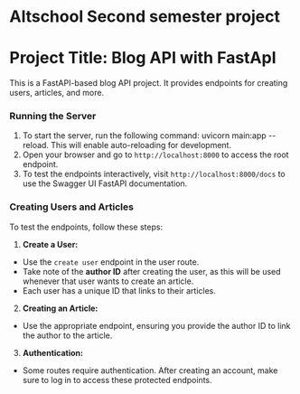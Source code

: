 # Altschool Second semester project
# Project Title: Blog API with FastApI

This is a FastAPI-based blog API project. It provides endpoints for creating users, articles, and more.

### Running the Server
1. To start the server, run the following command: uvicorn main:app --reload. This will enable auto-reloading for development.
2. Open your browser and go to `http://localhost:8000` to access the root endpoint.
3. To test the endpoints interactively, visit `http://localhost:8000/docs` to use the Swagger UI FastAPI documentation.


### Creating Users and Articles

To test the endpoints, follow these steps:

1. **Create a User:**
- Use the `create user` endpoint in the user route.
- Take note of the **author ID** after creating the user, as this will be used whenever that user wants to create an article.
- Each user has a unique ID that links to their articles.

2. **Creating an Article:**
- Use the appropriate endpoint, ensuring you provide the author ID to link the author to the article.

3. **Authentication:**
- Some routes require authentication. After creating an account, make sure to log in to access these protected endpoints.
